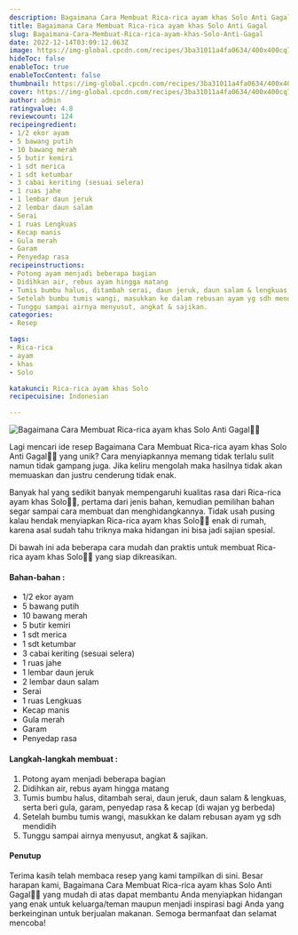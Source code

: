 ```yaml
---
description: Bagaimana Cara Membuat Rica-rica ayam khas Solo Anti Gagal"
title: Bagaimana Cara Membuat Rica-rica ayam khas Solo Anti Gagal
slug: Bagaimana-Cara-Membuat-Rica-rica-ayam-khas-Solo-Anti-Gagal
date: 2022-12-14T03:09:12.063Z
image: https://img-global.cpcdn.com/recipes/3ba31011a4fa0634/400x400cq70/photo.jpg
hideToc: false
enableToc: true
enableTocContent: false
thumbnail: https://img-global.cpcdn.com/recipes/3ba31011a4fa0634/400x400cq70/photo.jpg
cover: https://img-global.cpcdn.com/recipes/3ba31011a4fa0634/400x400cq70/photo.jpg
author: admin
ratingvalue: 4.8
reviewcount: 124
recipeingredient:
- 1/2 ekor ayam
- 5 bawang putih
- 10 bawang merah
- 5 butir kemiri
- 1 sdt merica
- 1 sdt ketumbar
- 3 cabai keriting (sesuai selera)
- 1 ruas jahe
- 1 lembar daun jeruk
- 2 lembar daun salam
- Serai
- 1 ruas Lengkuas
- Kecap manis
- Gula merah
- Garam
- Penyedap rasa
recipeinstructions:
- Potong ayam menjadi beberapa bagian
- Didihkan air, rebus ayam hingga matang
- Tumis bumbu halus, ditambah serai, daun jeruk, daun salam & lengkuas, serta beri gula, garam, penyedap rasa & kecap (di wajan yg berbeda)
- Setelah bumbu tumis wangi, masukkan ke dalam rebusan ayam yg sdh mendidih
- Tunggu sampai airnya menyusut, angkat & sajikan.
categories:
- Resep

tags:
- Rica-rica
- ayam
- khas
- Solo

katakunci: Rica-rica ayam khas Solo
recipecuisine: Indonesian

---
```


![Bagaimana Cara Membuat Rica-rica ayam khas Solo Anti Gagal👩‍🍳](https://img-global.cpcdn.com/recipes/3ba31011a4fa0634/400x400cq70/photo.jpg)

Lagi mencari ide resep Bagaimana Cara Membuat Rica-rica ayam khas Solo Anti Gagal👩‍🍳 yang unik? Cara menyiapkannya memang tidak terlalu sulit namun tidak gampang juga. Jika keliru mengolah maka hasilnya tidak akan memuaskan dan justru cenderung tidak enak.

Banyak hal yang sedikit banyak mempengaruhi kualitas rasa dari Rica-rica ayam khas Solo👩‍🍳, pertama dari jenis bahan, kemudian pemilihan bahan segar sampai cara membuat dan menghidangkannya. Tidak usah pusing kalau hendak menyiapkan Rica-rica ayam khas Solo👩‍🍳 enak di rumah, karena asal sudah tahu triknya maka hidangan ini bisa jadi sajian spesial.

Di bawah ini ada beberapa cara mudah dan praktis untuk membuat Rica-rica ayam khas Solo👩‍🍳 yang siap dikreasikan.

<!--inarticleads1-->

#### Bahan-bahan :

- 1/2 ekor ayam
- 5 bawang putih
- 10 bawang merah
- 5 butir kemiri
- 1 sdt merica
- 1 sdt ketumbar
- 3 cabai keriting (sesuai selera)
- 1 ruas jahe
- 1 lembar daun jeruk
- 2 lembar daun salam
- Serai
- 1 ruas Lengkuas
- Kecap manis
- Gula merah
- Garam
- Penyedap rasa

<!--inarticleads2-->

#### Langkah-langkah membuat :

1. Potong ayam menjadi beberapa bagian
1. Didihkan air, rebus ayam hingga matang
1. Tumis bumbu halus, ditambah serai, daun jeruk, daun salam & lengkuas, serta beri gula, garam, penyedap rasa & kecap (di wajan yg berbeda)
1. Setelah bumbu tumis wangi, masukkan ke dalam rebusan ayam yg sdh mendidih
1. Tunggu sampai airnya menyusut, angkat & sajikan.

#### Penutup

Terima kasih telah membaca resep yang kami tampilkan di sini. Besar harapan kami, Bagaimana Cara Membuat Rica-rica ayam khas Solo Anti Gagal👩‍🍳 yang mudah di atas dapat membantu Anda menyiapkan hidangan yang enak untuk keluarga/teman maupun menjadi inspirasi bagi Anda yang berkeinginan untuk berjualan makanan. Semoga bermanfaat dan selamat mencoba!